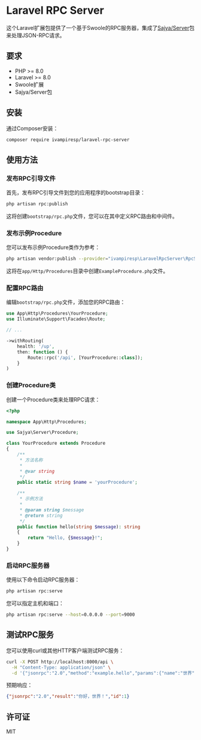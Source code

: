 # Laravel RPC Server

这个Laravel扩展包提供了一个基于Swoole的RPC服务器，集成了[Sajya/Server](https://github.com/sajya/server)包来处理JSON-RPC请求。

## 要求

- PHP >= 8.0
- Laravel >= 8.0
- Swoole扩展
- Sajya/Server包

## 安装

通过Composer安装：

```bash
composer require ivampiresp/laravel-rpc-server
```

## 使用方法

### 发布RPC引导文件

首先，发布RPC引导文件到您的应用程序的bootstrap目录：

```bash
php artisan rpc:publish
```

这将创建`bootstrap/rpc.php`文件，您可以在其中定义RPC路由和中间件。

### 发布示例Procedure

您可以发布示例Procedure类作为参考：

```bash
php artisan vendor:publish --provider="ivampiresp\LaravelRpcServer\RpcServerServiceProvider" --tag="rpc-examples"
```

这将在`app/Http/Procedures`目录中创建`ExampleProcedure.php`文件。

### 配置RPC路由

编辑`bootstrap/rpc.php`文件，添加您的RPC路由：

```php
use App\Http\Procedures\YourProcedure;
use Illuminate\Support\Facades\Route;

// ...

->withRouting(
    health: '/up',
    then: function () {
        Route::rpc('/api', [YourProcedure::class]);
    }
)
```

### 创建Procedure类

创建一个Procedure类来处理RPC请求：

```php
<?php

namespace App\Http\Procedures;

use Sajya\Server\Procedure;

class YourProcedure extends Procedure
{
    /**
     * 方法名称
     *
     * @var string
     */
    public static string $name = 'yourProcedure';

    /**
     * 示例方法
     *
     * @param string $message
     * @return string
     */
    public function hello(string $message): string
    {
        return "Hello, {$message}!";
    }
}
```

### 启动RPC服务器

使用以下命令启动RPC服务器：

```bash
php artisan rpc:serve
```

您可以指定主机和端口：

```bash
php artisan rpc:serve --host=0.0.0.0 --port=9000
```

## 测试RPC服务

您可以使用curl或其他HTTP客户端测试RPC服务：

```bash
curl -X POST http://localhost:8000/api \
  -H "Content-Type: application/json" \
  -d '{"jsonrpc":"2.0","method":"example.hello","params":{"name":"世界"},"id":1}'
```

预期响应：

```json
{"jsonrpc":"2.0","result":"你好，世界！","id":1}
```

## 许可证

MIT 
